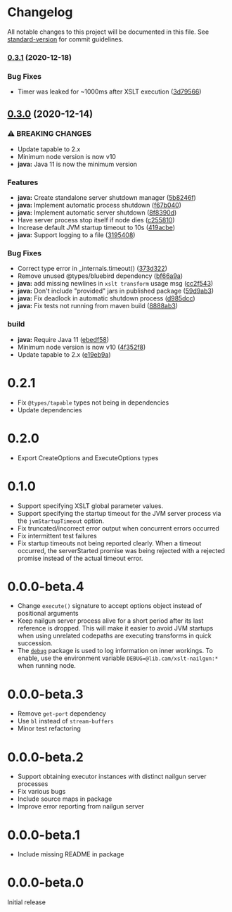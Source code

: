 # Changelog

All notable changes to this project will be documented in this file. See [standard-version](https://github.com/conventional-changelog/standard-version) for commit guidelines.

### [0.3.1](https://github.com/cambridge-collection/node-xslt-nailgun/compare/v0.3.0...v0.3.1) (2020-12-18)


### Bug Fixes

* Timer was leaked for ~1000ms after XSLT execution ([3d79566](https://github.com/cambridge-collection/node-xslt-nailgun/commit/3d79566a44824c3bcc21da9f030d11876475ef42))

## [0.3.0](https://github.com/cambridge-collection/node-xslt-nailgun/compare/v0.2.1...v0.3.0) (2020-12-14)


### ⚠ BREAKING CHANGES

* Update tapable to 2.x
* Minimum node version is now v10
* **java:** Java 11 is now the minimum version

### Features

* **java:** Create standalone server shutdown manager ([5b8246f](https://github.com/cambridge-collection/node-xslt-nailgun/commit/5b8246feb682e52ecee0cf1a5cdcd6e076df388f))
* **java:** Implement automatic process shutdown ([f67b040](https://github.com/cambridge-collection/node-xslt-nailgun/commit/f67b040c180ea2cd904ac89beaf2ef5bbb189ca9))
* **java:** Implement automatic server shutdown ([8f8390d](https://github.com/cambridge-collection/node-xslt-nailgun/commit/8f8390db1100303f23ba4ba5b7af2216a7fca405))
* Have server process stop itself if node dies ([c255810](https://github.com/cambridge-collection/node-xslt-nailgun/commit/c2558101eed78f6e72160b96ad5c5e4fce8dc2a6))
* Increase default JVM startup timeout to 10s ([419acbe](https://github.com/cambridge-collection/node-xslt-nailgun/commit/419acbe2be17eea3e81e5e1492847fc0b6d63209))
* **java:** Support logging to a file ([3195408](https://github.com/cambridge-collection/node-xslt-nailgun/commit/3195408395dd557b03e6dd3a4df4f7a3496f396c))


### Bug Fixes

* Correct type error in _internals.timeout() ([373d322](https://github.com/cambridge-collection/node-xslt-nailgun/commit/373d322ab68dd6aaa18526bc5292f54542f3027f))
* Remove unused @types/bluebird dependency ([bf66a9a](https://github.com/cambridge-collection/node-xslt-nailgun/commit/bf66a9a8a829fefd3547edc2a812d5419c824926))
* **java:** add missing newlines in `xslt transform` usage msg ([cc2f543](https://github.com/cambridge-collection/node-xslt-nailgun/commit/cc2f543d8a5a5a1af71680e7c09dd36c6f1b531c))
* **java:** Don't include "provided" jars in published package ([59d9ab3](https://github.com/cambridge-collection/node-xslt-nailgun/commit/59d9ab31ab571cb75828155150da14ee197b891b))
* **java:** Fix deadlock in automatic shutdown process ([d985dcc](https://github.com/cambridge-collection/node-xslt-nailgun/commit/d985dcc60e78e688c9596990e6a9e88dd672f6f7))
* **java:** Fix tests not running from maven build ([8888ab3](https://github.com/cambridge-collection/node-xslt-nailgun/commit/8888ab3ee27e11b3f16ea1b719aa6504ada70d35))


### build

* **java:** Require Java 11 ([ebedf58](https://github.com/cambridge-collection/node-xslt-nailgun/commit/ebedf5885f60d103e00f1b7d95c72e39d185aabc))
* Minimum node version is now v10 ([4f352f8](https://github.com/cambridge-collection/node-xslt-nailgun/commit/4f352f8090b956cbfdbe720bc695699e6a8f169c))
* Update tapable to 2.x ([e19eb9a](https://github.com/cambridge-collection/node-xslt-nailgun/commit/e19eb9a7e8f1bf4c6060e6705df7401ebbc775e0))

# 0.2.1

* Fix `@types/tapable` types not being in dependencies
* Update dependencies

# 0.2.0

* Export CreateOptions and ExecuteOptions types

# 0.1.0

* Support specifying XSLT global parameter values.
* Support specifying the startup timeout for the JVM server process via the `jvmStartupTimeout` option.
* Fix truncated/incorrect error output when concurrent errors occurred
* Fix intermittent test failures
* Fix startup timeouts not being reported clearly. When a timeout occurred, the serverStarted promise was being rejected with a rejected promise instead of the actual timeout error.

# 0.0.0-beta.4

- Change `execute()` signature to accept options object instead of positional arguments
- Keep nailgun server process alive for a short period after its last reference is dropped. This will make it easier to avoid JVM startups when using unrelated codepaths are executing transforms in quick succession.
- The [`debug`](https://www.npmjs.com/package/debug) package is used to log information on inner workings. To enable, use the environment variable `DEBUG=@lib.cam/xslt-nailgun:*` when running node.

# 0.0.0-beta.3

- Remove `get-port` dependency
- Use `bl` instead of `stream-buffers`
- Minor test refactoring

# 0.0.0-beta.2

- Support obtaining executor instances with distinct nailgun server processes
- Fix various bugs
- Include source maps in package
- Improve error reporting from nailgun server

# 0.0.0-beta.1

- Include missing README in package

# 0.0.0-beta.0

Initial release

